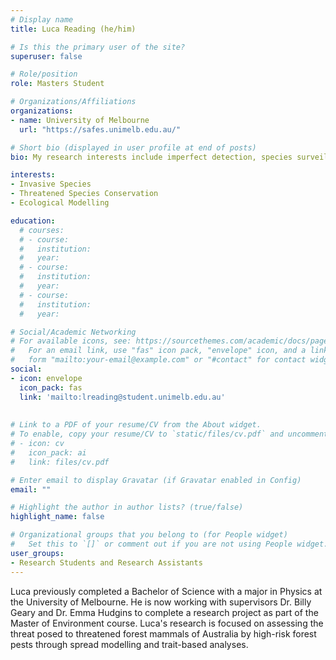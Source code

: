 ```yaml
---
# Display name
title: Luca Reading (he/him)

# Is this the primary user of the site?
superuser: false

# Role/position
role: Masters Student

# Organizations/Affiliations
organizations:
- name: University of Melbourne
  url: "https://safes.unimelb.edu.au/"

# Short bio (displayed in user profile at end of posts)
bio: My research interests include imperfect detection, species surveillance and the optimisation of detection of species. 

interests:
- Invasive Species
- Threatened Species Conservation
- Ecological Modelling

education:
  # courses:
  # - course:
  #   institution:
  #   year:
  # - course:
  #   institution:
  #   year:
  # - course:
  #   institution:
  #   year:

# Social/Academic Networking
# For available icons, see: https://sourcethemes.com/academic/docs/page-builder/#icons
#   For an email link, use "fas" icon pack, "envelope" icon, and a link in the
#   form "mailto:your-email@example.com" or "#contact" for contact widget.
social:
- icon: envelope
  icon_pack: fas
  link: 'mailto:lreading@student.unimelb.edu.au'
    
  
# Link to a PDF of your resume/CV from the About widget.
# To enable, copy your resume/CV to `static/files/cv.pdf` and uncomment the lines below.
# - icon: cv
#   icon_pack: ai
#   link: files/cv.pdf

# Enter email to display Gravatar (if Gravatar enabled in Config)
email: ""

# Highlight the author in author lists? (true/false)
highlight_name: false

# Organizational groups that you belong to (for People widget)
#   Set this to `[]` or comment out if you are not using People widget.
user_groups:
- Research Students and Research Assistants
---
```



Luca previously completed a Bachelor of Science with a major in Physics at the University of Melbourne. He is now working with supervisors Dr. Billy Geary and Dr. Emma Hudgins to complete a research project as part of the Master of Environment course. Luca's research is focused on assessing the threat posed to threatened forest mammals of Australia by high-risk forest pests through spread modelling and trait-based analyses.

